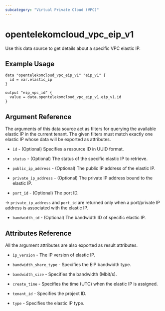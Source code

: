 ```yaml
---
subcategory: "Virtual Private Cloud (VPC)"
---
```


# opentelekomcloud_vpc_eip_v1

Use this data source to get details about a specific VPC elastic IP.

## Example Usage

```hcl
data "opentelekomcloud_vpc_eip_v1" "eip_v1" {
  id = var.elastic_ip
}

output "eip_vpc_id" {
  value = data.opentelekomcloud_vpc_eip_v1.eip_v1.id
}
```

## Argument Reference

The arguments of this data source act as filters for querying the available
elastic IP in the current tenant. The given filters must match exactly one
elastic IP whose data will be exported as attributes.

* `id` - (Optional) Specifies a resource ID in UUID format.

* `status` - (Optional) The status of the specific elastic IP to retrieve.

* `public_ip_address` - (Optional) The public IP address of the elastic IP.

* `private_ip_address` - (Optional) The private IP address bound to the elastic IP.

* `port_id` - (Optional) The port ID.

-> `private_ip_address` and `port_id` are returned only when a port/private IP address is
associated with the elastic IP.

* `bandwidth_id` - (Optional) The bandwidth ID of specific elastic IP.

## Attributes Reference

All the argument attributes are also exported as result attributes.

* `ip_version` - The IP version of elastic IP.

* `bandwidth_share_type` - Specifies the EIP bandwidth type.

* `bandwidth_size` - Specifies the bandwidth (Mbit/s).

* `create_time` - Specifies the time (UTC) when the elastic IP is assigned.

* `tenant_id` - Specifies the project ID.

* `type` - Specifies the elastic IP type.
